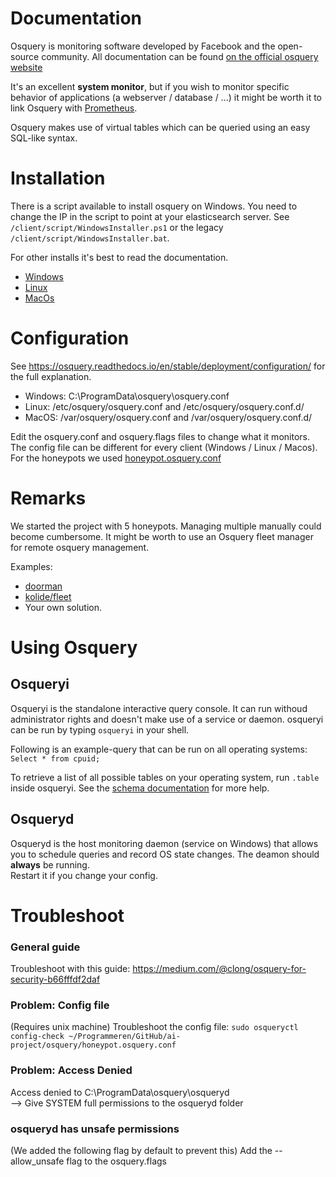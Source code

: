 # Documentation

Osquery is monitoring software developed by Facebook and the open-source community. 
All documentation can be found [on the official osquery website](https://osquery.readthedocs.io/en/stable/)

It's an excellent **system monitor**, but if you wish to monitor specific behavior of applications (a webserver / database / ...) it might be worth it to link Osquery with [Prometheus](https://prometheus.io/).

Osquery makes use of virtual tables which can be queried using an easy SQL-like syntax. 

# Installation 

There is a script available to install osquery on Windows. 
You need to change the IP in the script to point at your elasticsearch server. 
See `/client/script/WindowsInstaller.ps1` or the legacy `/client/script/WindowsInstaller.bat`.

For other installs it's best to read the documentation.
- [Windows](https://osquery.readthedocs.io/en/stable/installation/install-windows/#installing-with-chocolatey)
- [Linux](https://osquery.readthedocs.io/en/stable/installation/install-linux/)
- [MacOs](https://osquery.readthedocs.io/en/stable/installation/install-osx/)

# Configuration

See https://osquery.readthedocs.io/en/stable/deployment/configuration/ for the full explanation. 
- Windows: C:\ProgramData\osquery\osquery.conf
- Linux: /etc/osquery/osquery.conf and /etc/osquery/osquery.conf.d/
- MacOS: /var/osquery/osquery.conf and /var/osquery/osquery.conf.d/

Edit the osquery.conf and osquery.flags files to change what it monitors. The config file can be different for every client (Windows / Linux / Macos). For the honeypots we used [honeypot.osquery.conf](./honeypot.osquery.conf)

# Remarks
We started the project with 5 honeypots. Managing multiple manually could become cumbersome. It might be worth to use an Osquery fleet manager for remote osquery management.  

Examples: 
- [doorman](https://github.com/mwielgoszewski/doorman)
- [kolide/fleet](https://github.com/kolide/fleet)
- Your own solution.

# Using Osquery
## Osqueryi
Osqueryi is the standalone interactive query console. It can run withoud administrator rights and doesn't make use of a service or daemon. osqueryi can be run by typing `osqueryi` in your shell.

Following is an example-query that can be run on all operating systems:  
`Select * from cpuid;`

To retrieve a list of all possible tables on your operating system, run `.table` inside osqueryi.
See the [schema documentation](https://osquery.io/schema/) for more help.

## Osqueryd
Osqueryd is the host monitoring daemon (service on Windows) that allows you to schedule queries and record OS state changes.
The deamon should **always** be running.   
Restart it if you change your config. 

# Troubleshoot 

### General guide

Troubleshoot with this guide: https://medium.com/@clong/osquery-for-security-b66fffdf2daf

### Problem: Config file

(Requires unix machine) Troubleshoot the config file: `sudo osqueryctl config-check ~/Programmeren/GitHub/ai-project/osquery/honeypot.osquery.conf`

### Problem: Access Denied

Access denied to C:\ProgramData\osquery\osqueryd  
--> Give SYSTEM full permissions to the osqueryd folder

### osqueryd has unsafe permissions

(We added the following flag by default to prevent this) Add the --allow_unsafe flag to the osquery.flags



